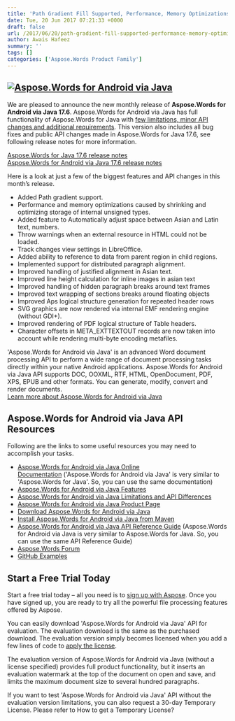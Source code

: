 ```yaml
---
title: 'Path Gradient Fill Supported, Performance, Memory Optimizations, Reference Data from Parent Region in Child Regions using Aspose.Words for Android via Java 17.6'
date: Tue, 20 Jun 2017 07:21:33 +0000
draft: false
url: /2017/06/20/path-gradient-fill-supported-performance-memory-optimizations-reference-data-parent-region-child-regions-using-aspose.words-android-via-java-17.6/
author: Awais Hafeez
summary: ''
tags: []
categories: ['Aspose.Words Product Family']
---
```


## [![][1]](https://www.aspose.com/products/words/android-java)

We are pleased to announce the new monthly release of **Aspose.Words for Android via Java 17.6**. Aspose.Words for Android via Java has full functionality of Aspose.Words for Java with [few limitations, minor API changes and additional requirements][2]. This version also includes all bug fixes and public API changes made in Aspose.Words for Java 17.6, see following release notes for more information.  
  
[Aspose.Words for Java 17.6 release notes][3]  
[Aspose.Words for Android via Java 17.6 release notes][4]  
  
Here is a look at just a few of the biggest features and API changes in this month’s release.

*   Added Path gradient support.
*   Performance and memory optimizations caused by shrinking and optimizing storage of internal unsigned types.
*   Added feature to Automatically adjust space between Asian and Latin text, numbers.
*   Throw warnings when an external resource in HTML could not be loaded.
*   Track changes view settings in LibreOffice.
*   Added ability to reference to data from parent region in child regions.
*   Implemented support for distributed paragraph alignment.
*   Improved handling of justified alignment in Asian text.
*   Improved line height calculation for inline images in asian text
*   Improved handling of hidden paragraph breaks around text frames
*   Improved text wrapping of sections breaks around floating objects
*   Improved Aps logical structure generation for repeated header rows
*   SVG graphics are now rendered via internal EMF rendering engine (without GDI+).
*   Improved rendering of PDF logical structure of Table headers.
*   Character offsets in META\_EXTTEXTOUT records are now taken into account while rendering multi-byte encoding metafiles.

  
'Aspose.Words for Android via Java' is an advanced Word document processing API to perform a wide range of document processing tasks directly within your native Android applications. Aspose.Words for Android via Java API supports DOC, OOXML, RTF, HTML, OpenDocument, PDF, XPS, EPUB and other formats. You can generate, modify, convert and render documents.  
[Learn more about Aspose.Words for Android via Java][5]

## Aspose.Words for Android via Java API Resources

Following are the links to some useful resources you may need to accomplish your tasks.

*   [Aspose.Words for Android via Java Online Documentation][6] ('Aspose.Words for Android via Java' is very similar to 'Aspose.Words for Java'. So, you can use the same documentation)
*   [Aspose.Words for Android via Java Features][7]
*   [Aspose.Words for Android via Java Limitations and API Differences][8]
*   [Aspose.Words for Android via Java Product Page][9]
*   [Download Aspose.Words for Android via Java][10]
*   [Install Aspose.Words for Android via Java from Maven][11]
*   [Aspose.Words for Android via Java API Reference Guide][12] (Aspose.Words for Android via Java is very similar to Aspose.Words for Java. So, you can use the same API Reference Guide)
*   [Aspose.Words Forum][13]
*   [GitHub Examples][14]

## Start a Free Trial Today

Start a free trial today – all you need is to [sign up with Aspose][15]. Once you have signed up, you are ready to try all the powerful file processing features offered by Aspose.  
  
You can easily download 'Aspose.Words for Android via Java' API for evaluation. The evaluation download is the same as the purchased download. The evaluation version simply becomes licensed when you add a few lines of code to [apply the license][16].  
  
The evaluation version of Aspose.Words for Android via Java (without a license specified) provides full product functionality, but it inserts an evaluation watermark at the top of the document on open and save, and limits the maximum document size to several hundred paragraphs.  
  
If you want to test 'Aspose.Words for Android via Java' API without the evaluation version limitations, you can also request a 30-day Temporary License. Please refer to How to get a Temporary License?




[1]: https://joomla-aspose.dynabic.com/templates/aspose/App_Themes/V3/images/words/logos/aspose_words-for-android-128x128.png "Aspose.Words for Android via Java"
[2]: https://docs.aspose.com/display/wordsjava/Aspose.Words+for+Android+via+Java+API+Differences+and+Limitations
[3]: https://docs.aspose.com/display/wordsjava/Aspose.Words+for+Java+17.6+Release+Notes
[4]: https://docs.aspose.com/display/wordsjava/Aspose.Words+for+Android+via+Java+17.6+Release+Notes
[5]: https://www.aspose.com/products/words/android-java
[6]: https://docs.aspose.com/display/wordsjava/Home
[7]: https://docs.aspose.com/display/wordsjava/Aspose.Words+for+Android+via+Java+Features
[8]: https://docs.aspose.com/display/wordsjava/Aspose.Words+for+Android+via+Java+API+Differences+and+Limitations
[9]: https://www.aspose.com/products/words/android-java
[10]: https://downloads.aspose.com/words/androidjava
[11]: https://docs.aspose.com/display/wordsjava/Installation#Installation-InstallAspose.WordsforAndroidviaJavafromMavenRepository
[12]: https://apireference.aspose.com/java/words
[13]: https://forum.aspose.com/c/words
[14]: https://github.com/aspose-words/Aspose.Words-for-Java
[15]: https://www.aspose.com/
[16]: https://docs.aspose.com/display/wordsjava/Licensing




